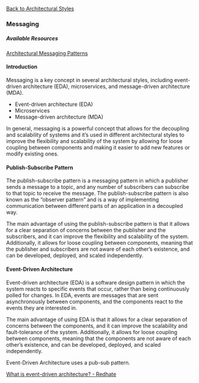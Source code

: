 [Back to Architectural Styles](07-architectural-styles.md)

### Messaging

##### Available Resources

[Architectural Messaging Patterns](https://www.redhat.com/architect/architectural-messaging-patterns)

#### Introduction

Messaging is a key concept in several architectural styles, including event-driven architecture (EDA), microservices, and message-driven architecture (MDA).

- Event-driven architecture (EDA)
- Microservices
- Message-driven architecture (MDA)

In general, messaging is a powerful concept that allows for the decoupling and scalability of systems and it’s used in different architectural styles to improve the flexibility and scalability of the system by allowing for loose coupling between components and making it easier to add new features or modify existing ones.

#### Publish-Subscribe Pattern

The publish-subscribe pattern is a messaging pattern in which a publisher sends a message to a topic, and any number of subscribers can subscribe to that topic to receive the message. The publish-subscribe pattern is also known as the “observer pattern” and is a way of implementing communication between different parts of an application in a decoupled way.

The main advantage of using the publish-subscribe pattern is that it allows for a clear separation of concerns between the publisher and the subscribers, and it can improve the flexibility and scalability of the system. Additionally, it allows for loose coupling between components, meaning that the publisher and subscribers are not aware of each other’s existence, and can be developed, deployed, and scaled independently.

#### Event-Driven Architecture

Event-driven architecture (EDA) is a software design pattern in which the system reacts to specific events that occur, rather than being continuously polled for changes. In EDA, events are messages that are sent asynchronously between components, and the components react to the events they are interested in.

The main advantage of using EDA is that it allows for a clear separation of concerns between the components, and it can improve the scalability and fault-tolerance of the system. Additionally, it allows for loose coupling between components, meaning that the components are not aware of each other’s existence, and can be developed, deployed, and scaled independently.

Event-Driven Architecture uses a pub-sub pattern.

[What is event-driven architecture? - Redhate](https://www.redhat.com/en/topics/integration/what-is-event-driven-architecture)
